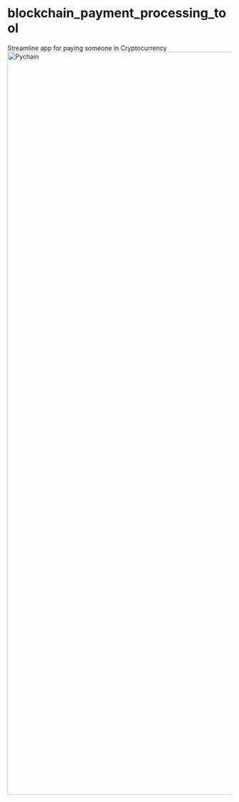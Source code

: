 # blockchain_payment_processing_tool
Streamline app for paying someone in Cryptocurrency
<img width="1667" alt="Pychain" src="https://user-images.githubusercontent.com/94722790/162648154-9f41f001-39bb-4f1f-8a84-2d7d4c37df32.png">
